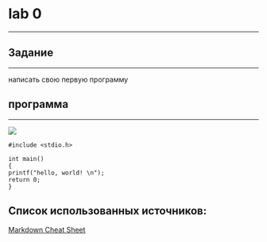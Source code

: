 # lab 0

---

## Задание 

---

 написать свою первую программу

## программа

---

![]("lab_0\P.png")
```
#include <stdio.h>

int main()
{
printf("hello, world! \n");
return 0;
}
```
## Список использованных источников:
[Markdown Cheat Sheet](https://www.markdownguide.org/cheat-sheet/)
